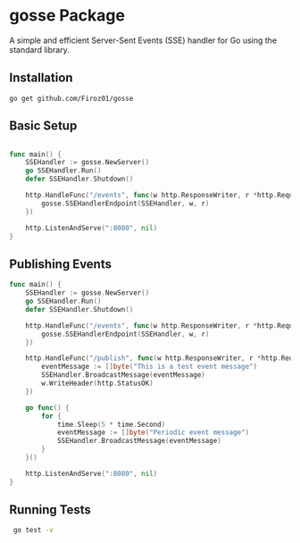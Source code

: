 # gosse Package

A simple and efficient Server-Sent Events (SSE) handler for Go using the standard library.

## Installation

```
go get github.com/Firoz01/gosse
```
## Basic Setup

``` go

func main() {
	SSEHandler := gosse.NewServer()
	go SSEHandler.Run()
	defer SSEHandler.Shutdown()

	http.HandleFunc("/events", func(w http.ResponseWriter, r *http.Request) {
		gosse.SSEHandlerEndpoint(SSEHandler, w, r)
	})

	http.ListenAndServe(":8080", nil)
}
```

## Publishing Events

``` go
func main() {
	SSEHandler := gosse.NewServer()
	go SSEHandler.Run()
	defer SSEHandler.Shutdown()

	http.HandleFunc("/events", func(w http.ResponseWriter, r *http.Request) {
		gosse.SSEHandlerEndpoint(SSEHandler, w, r)
	})

	http.HandleFunc("/publish", func(w http.ResponseWriter, r *http.Request) {
		eventMessage := []byte("This is a test event message")
		SSEHandler.BroadcastMessage(eventMessage)
		w.WriteHeader(http.StatusOK)
	})

	go func() {
		for {
			time.Sleep(5 * time.Second)
			eventMessage := []byte("Periodic event message")
			SSEHandler.BroadcastMessage(eventMessage)
		}
	}()

	http.ListenAndServe(":8080", nil)
}

```


## Running Tests

```sh
 go test -v 

```

